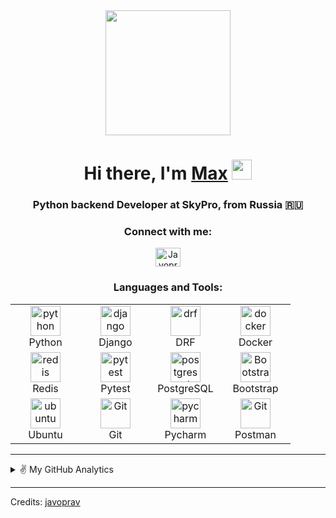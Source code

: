 <div id="header" align="center">
  <img src="https://media.giphy.com/media/smGCEo5zsAXtK4bqAT/giphy.gif" width="200"/>
</div>
<h1 align="center">Hi there, I'm <a href="https://t.me/Javoprav" target="_blank">Max</a>
<img src="https://github.com/blackcater/blackcater/raw/main/images/Hi.gif" height="32"/></h1>
<h3 align="center">Python backend Developer at SkyPro, from Russia 🇷🇺</h3>


<h3 align="center">Connect with me:</h3>
<p align="center">
<a href="https://t.me/Javoprav" target="blank"><img align="center" src="https://upload.wikimedia.org/wikipedia/commons/8/83/Telegram_2019_Logo.svg" alt="Javoprav" height="30" width="40" /></a>
</p>

<h3 align="center">Languages and Tools:</h3>

<table align="center">
  <tr>
      <td align="center" width="96">
      <a href="#python">
        <img src="https://upload.wikimedia.org/wikipedia/commons/c/c3/Python-logo-notext.svg" width="48" height="48" alt="python" />
      </a>
      <br>Python
    </td>
    <td align="center" width="96">
      <a href="#django">
        <img src="https://cdn.coursehunter.net/categories/80x80/django.webp" width="48" height="48" alt="django" />
      </a>
      <br>Django
    </td>
     <td align="center" width="96">
      <a href="#drf">
        <img src="https://storage.caktusgroup.com/media/blog-images/drf-logo2.png" width="48" height="48" alt="drf" />
      </a>
      <br>DRF
    </td>
     <td align="center" width="96">
        <a href="#docker">
            <img src="https://serverspace.by/wp-content/uploads/2020/06/43_do-1.png" width="48" height="48"
                alt="docker" />
        </a>
        <br>Docker
    </td>
  </tr>

  <tr>
      <td align="center" width="96">
      <a href="#redis">
        <img src="https://is3-ssl.mzstatic.com/image/thumb/Purple124/v4/17/cd/a2/17cda2a0-b641-c3d0-3d22-141704a40eef/Icon.png/1200x630bb.png" width="48" height="48" alt="redis" />
      </a>
      <br>Redis
    </td>
     <td align="center" width="96">
      <a href="#pytest" >
        <img src="https://upload.wikimedia.org/wikipedia/commons/b/ba/Pytest_logo.svg" width="48" height="48" alt="pytest" />
      </a>
      <br>Pytest
      <td align="center" width="96">
      <a href="#postgresql">
        <img src="https://upload.wikimedia.org/wikipedia/commons/2/29/Postgresql_elephant.svg" width="48" height="48" alt="postgresql" />
      </a>
      <br>PostgreSQL
    </td>
     <td align="center" width="96">
      <a href="#bootstrap">
        <img src="https://cdn.worldvectorlogo.com/logos/bootstrap-4.svg" width="48" height="48" alt="Bootstrap" />
      </a>
      <br>Bootstrap
    </td>
  </tr>
   <tr>
      <td align="center" width="96">
      <a href="#ubuntu" >
        <img src="https://seeklogo.com/images/U/ubuntu-logo-8FDEC6A07B-seeklogo.com.png" width="48" height="48" alt="ubuntu" />
      </a>
      <br>Ubuntu
    </td>
      <td align="center" width="96">
      <a href="#git" >
        <img src="https://upload.wikimedia.org/wikipedia/commons/thumb/3/3f/Git_icon.svg/1200px-Git_icon.svg.png" width="48" height="48" alt="Git" />
      </a>
      <br>Git
    </td>
      <td align="center"  width="96">
      <a href="#pycharm">
        <img src="https://upload.wikimedia.org/wikipedia/commons/1/1d/PyCharm_Icon.svg" width="48" height="48" alt="pycharm" />
      </a>
      <br>Pycharm
    </td>
      <td align="center" width="96">
      <a href="#postman" >
        <img src="https://www.vectorlogo.zone/logos/getpostman/getpostman-icon.svg" width="48" height="48" alt="Git" />
      </a>
      <br>Postman
    </td>
  </tr>
</table>

---
<details>
  <summary> ✌️ My GitHub Analytics </summary>
<p><img width="100%" height="200px" align="left" src="https://github-readme-stats.vercel.app/api/top-langs?username=javoprav&show_icons=true&locale=en&layout=compact&theme=radical" alt="javoprav" /></p>
<p>&nbsp;<img width="100%" height="250px" align="center" src="https://github-readme-stats.vercel.app/api?username=javoprav&show_icons=true&locale=en&theme=radical" alt="javoprav" /></p>
<p><img width="100%" height="300px" align="right" src="https://github-readme-streak-stats.herokuapp.com/?user=javoprav&theme=radical" alt="javoprav" /></p>
</details>

----
Credits: [javoprav](https://github.com/Javoprav)
